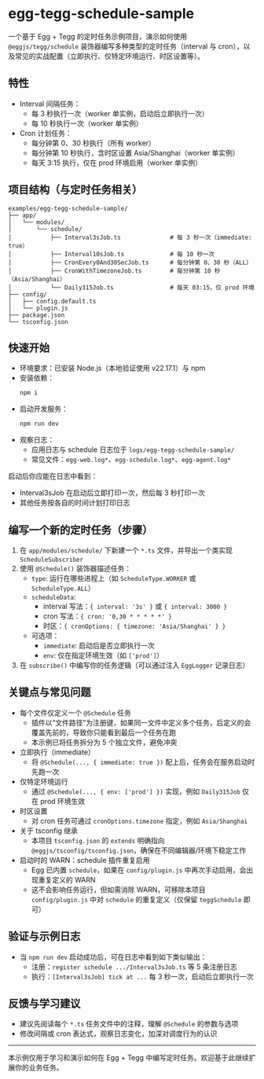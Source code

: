 # egg-tegg-schedule-sample

一个基于 Egg + Tegg 的定时任务示例项目，演示如何使用 `@eggjs/tegg/schedule` 装饰器编写多种类型的定时任务（interval 与 cron），以及常见的实战配置（立即执行、仅特定环境运行、时区设置等）。

## 特性
- Interval 间隔任务：
  - 每 3 秒执行一次（worker 单实例，启动后立即执行一次）
  - 每 10 秒执行一次（worker 单实例）
- Cron 计划任务：
  - 每分钟第 0、30 秒执行（所有 worker）
  - 每分钟第 10 秒执行，含时区设置 Asia/Shanghai（worker 单实例）
  - 每天 3:15 执行，仅在 prod 环境启用（worker 单实例）

## 项目结构（与定时任务相关）
```
examples/egg-tegg-schedule-sample/
├── app/
│   └── modules/
│       └── schedule/
│           ├── Interval3sJob.ts              # 每 3 秒一次（immediate: true）
│           ├── Interval10sJob.ts             # 每 10 秒一次
│           ├── CronEvery0And30SecJob.ts      # 每分钟第 0、30 秒（ALL）
│           ├── CronWithTimezoneJob.ts        # 每分钟第 10 秒（Asia/Shanghai）
│           └── Daily315Job.ts                # 每天 03:15，仅 prod 环境
├── config/
│   ├── config.default.ts
│   └── plugin.js
├── package.json
└── tsconfig.json
```

## 快速开始
- 环境要求：已安装 Node.js（本地验证使用 v22.17.1）与 npm
- 安装依赖：
  ```bash
  npm i
  ```
- 启动开发服务：
  ```bash
  npm run dev
  ```
- 观察日志：
  - 应用日志与 schedule 日志位于 `logs/egg-tegg-schedule-sample/`
  - 常见文件：`egg-web.log*`、`egg-schedule.log*`、`egg-agent.log*`

启动后你应能在日志中看到：
- Interval3sJob 在启动后立即打印一次，然后每 3 秒打印一次
- 其他任务按各自的时间计划打印日志

## 编写一个新的定时任务（步骤）
1. 在 `app/modules/schedule/` 下新建一个 `*.ts` 文件，并导出一个类实现 `ScheduleSubscriber`
2. 使用 `@Schedule()` 装饰器描述任务：
   - `type`: 运行在哪些进程上（如 `ScheduleType.WORKER` 或 `ScheduleType.ALL`）
   - `scheduleData`: 
     - interval 写法：`{ interval: '3s' }` 或 `{ interval: 3000 }`
     - cron 写法：`{ cron: '0,30 * * * * *' }`
     - 时区：`{ cronOptions: { timezone: 'Asia/Shanghai' } }`
   - 可选项：
     - `immediate`: 启动后是否立即执行一次
     - `env`: 仅在指定环境生效（如 `['prod']`）
3. 在 `subscribe()` 中编写你的任务逻辑（可以通过注入 `EggLogger` 记录日志）

## 关键点与常见问题
- 每个文件仅定义一个 `@Schedule` 任务
  - 插件以“文件路径”为注册键，如果同一文件中定义多个任务，后定义的会覆盖先前的，导致你只能看到最后一个任务在跑
  - 本示例已将任务拆分为 5 个独立文件，避免冲突
- 立即执行（immediate）
  - 将 `@Schedule(..., { immediate: true })` 配上后，任务会在服务启动时先跑一次
- 仅特定环境运行
  - 通过 `@Schedule(..., { env: ['prod'] })` 实现，例如 `Daily315Job` 仅在 prod 环境生效
- 时区设置
  - 对 cron 任务可通过 `cronOptions.timezone` 指定，例如 `Asia/Shanghai`
- 关于 tsconfig 继承
  - 本项目 `tsconfig.json` 的 `extends` 明确指向 `@eggjs/tsconfig/tsconfig.json`，确保在不同编辑器/环境下稳定工作
- 启动时的 WARN：schedule 插件重复启用
  - Egg 已内置 `schedule`，如果在 `config/plugin.js` 中再次手动启用，会出现重复定义的 WARN
  - 这不会影响任务运行，但如需消除 WARN，可移除本项目 `config/plugin.js` 中对 `schedule` 的重复定义（仅保留 `teggSchedule` 即可）

## 验证与示例日志
- 当 `npm run dev` 启动成功后，可在日志中看到如下类似输出：
  - 注册：`register schedule .../Interval3sJob.ts` 等 5 条注册日志
  - 执行：`[Interval3sJob] tick at ...` 每 3 秒一次，启动后立即执行一次

## 反馈与学习建议
- 建议先阅读每个 `*.ts` 任务文件中的注释，理解 `@Schedule` 的参数与选项
- 修改间隔或 cron 表达式，观察日志变化，加深对调度行为的认识

---
本示例仅用于学习和演示如何在 Egg + Tegg 中编写定时任务。欢迎基于此继续扩展你的业务任务。